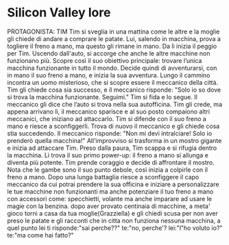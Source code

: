 # Silicon Valley lore

PROTAGONISTA: TIM
Tim si sveglia in una mattina come le altre e la moglie gli chiede di andare a comprare le patate. Lui, salendo in macchina, prova a togliere il freno a mano, ma questo gli rimane in mano. Da lì inizia il peggio per Tim.
Uscendo dall'auto, si accorge che anche le altre macchine non funzionano più. Scopre così il suo obiettivo principale: trovare l’unica macchina funzionante in tutto il mondo.
Decide quindi di avventurarsi, con in mano il suo freno a mano, e inizia la sua avventura. Lungo il cammino incontra un uomo misterioso, che si scopre essere il meccanico della città.
Tim gli chiede cosa sia successo, e il meccanico risponde:
"Solo io so dove si trova la macchina funzionante. Seguimi."
Tim si fida e lo segue. Il meccanico gli dice che l’auto si trova nella sua autofficina. Tim gli crede, ma appena arrivano lì, il meccanico sparisce e al suo posto compaiono altri meccanici, che iniziano ad attaccarlo.
Tim si difende con il suo freno a mano e riesce a sconfiggerli. Trova di nuovo il meccanico e gli chiede cosa stia succedendo.
Il meccanico risponde:
"Non mi devi intralciare! Solo io prenderò quella macchina!"
All’improvviso si trasforma in un mostro gigante e inizia ad attaccare Tim. Preso dalla paura, Tim scappa e si rifugia dentro la macchina.
Lì trova il suo primo power-up: il freno a mano si allunga e diventa più potente.
Tim prende coraggio e decide di affrontare il mostro. Nota che le gambe sono il suo punto debole, così inizia a colpirle con il freno a mano. Dopo una lunga battaglia riesce a sconfiggere il capo meccanico da cui potrai prendere la sua officina e iniziare a personalizzare le tue macchine non funzionanti ma anche potenziare il tuo freno a mano con accessori come: specchietti, volante ma anche imparare ad usare le magie con la benzina. 
dopo aver provato centinaia di macchine, a meta' gioco torni a casa da tua moglie(Grazziella) e gli chiedi scusa per non aver preso le patate e gli racconti che in citta non funziona nessuna macchina, a quel punto lei ti risponde:"sai perche??" te:"no, perche'? lei:"l"ho voluto io?" te:"ma come hai fatto?"
